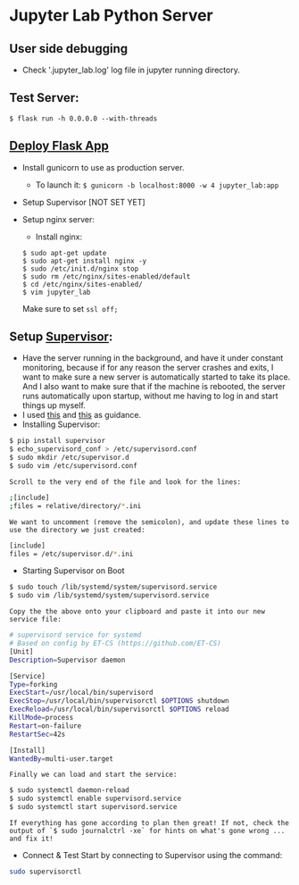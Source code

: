 # Jupyter Lab Python Server


## User side debugging
* Check '.jupyter_lab.log' log file in jupyter running directory.

## Test Server:
`$ flask run -h 0.0.0.0 --with-threads`

## [Deploy Flask App](https://blog.miguelgrinberg.com/post/the-flask-mega-tutorial-part-xvii-deployment-on-linux)

* Install gunicorn to use as production server.
  * To launch it:
  `$ gunicorn -b localhost:8000 -w 4 jupyter_lab:app`

* Setup Supervisor [NOT SET YET]

* Setup nginx server:
  * Install nginx:
  ```
  $ sudo apt-get update
  $ sudo apt-get install nginx -y
  $ sudo /etc/init.d/nginx stop
  $ sudo rm /etc/nginx/sites-enabled/default
  $ cd /etc/nginx/sites-enabled/
  $ vim jupyter_lab
  ```
  Make sure to set `ssl off;`


## Setup [Supervisor](http://supervisord.org/):
  * Have the server running in the background, and have it under constant monitoring, because if for any reason the server crashes and exits, I want to make sure a new server is automatically started to take its place. And I also want to make sure that if the machine is rebooted, the server runs automatically upon startup, without me having to log in and start things up myself.
  * I used [this](https://rcwd.dev/long-lived-python-scripts-with-supervisor.html) and [this](https://blog.miguelgrinberg.com/post/the-flask-mega-tutorial-part-xvii-deployment-on-linux) as guidance.
  * Installing Supervisor:

  ```bash
  $ pip install supervisor
  $ echo_supervisord_conf > /etc/supervisord.conf
  $ sudo mkdir /etc/supervisor.d
  $ sudo vim /etc/supervisord.conf
  ```

    Scroll to the very end of the file and look for the lines:

  ```bash
  ;[include]
  ;files = relative/directory/*.ini
  ```

    We want to uncomment (remove the semicolon), and update these lines to use the directory we just created:

  ```bash
  [include]
  files = /etc/supervisor.d/*.ini
  ```

  * Starting Supervisor on Boot

  ```bash
  $ sudo touch /lib/systemd/system/supervisord.service
  $ sudo vim /lib/systemd/system/supervisord.service
  ```

    Copy the the above onto your clipboard and paste it into our new service file:

  ```bash
  # supervisord service for systemd
  # Based on config by ET-CS (https://github.com/ET-CS)
  [Unit]
  Description=Supervisor daemon

  [Service]
  Type=forking
  ExecStart=/usr/local/bin/supervisord
  ExecStop=/usr/local/bin/supervisorctl $OPTIONS shutdown
  ExecReload=/usr/local/bin/supervisorctl $OPTIONS reload
  KillMode=process
  Restart=on-failure
  RestartSec=42s

  [Install]
  WantedBy=multi-user.target
  ```
    Finally we can load and start the service:

  ```bash
  $ sudo systemctl daemon-reload
  $ sudo systemctl enable supervisord.service
  $ sudo systemctl start supervisord.service
  ```

    If everything has gone according to plan then great! If not, check the output of `$ sudo journalctrl -xe` for hints on what's gone wrong ... and fix it!

  * Connect & Test
    Start by connecting to Supervisor using the command:

  ```bash
  sudo supervisorctl
  ```
